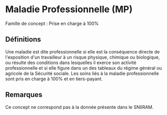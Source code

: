 # Maladie Professionnelle (MP)
<!-- SPDX-License-Identifier: MPL-2.0 -->

Famille de concept : Prise en charge à 100%

## Définitions

Une maladie est dite professionnelle si elle est la conséquence directe de l'exposition d'un travailleur à un risque physique, chimique ou biologique, ou résulte des conditions dans lesquelles il exerce son activité professionnelle et si elle figure dans un des tableaux du régime général ou agricole de la Sécurité sociale.
Les soins liés à la maladie professionnelle sont pris en charge à 100% et en tiers-payant.

## Remarques

Ce concept ne correspond pas à la donnée présente dans le SNIIRAM.

